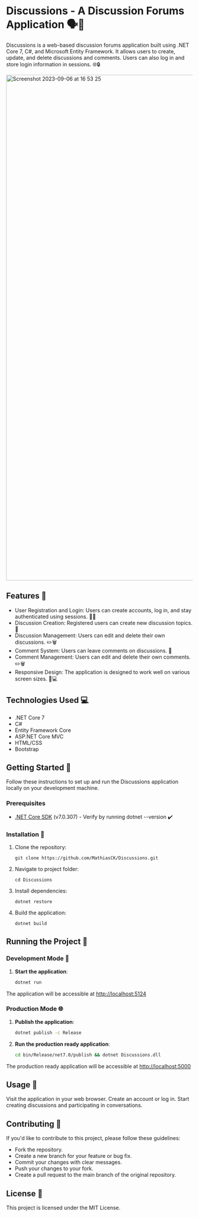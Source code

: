 # Discussions - A Discussion Forums Application 🗣️💬

Discussions is a web-based discussion forums application built using .NET Core 7, C#, and Microsoft Entity Framework. It allows users to create, update, and delete discussions and comments. Users can also log in and store login information in sessions. 🌐🔒

<img width="1366" alt="Screenshot 2023-09-06 at 16 53 25" src="https://github.com/MathiasCK/Discussions/assets/26365473/9a7d6470-ed33-465a-991b-11ce0d935bc3">

## Features 🚀

- User Registration and Login: Users can create accounts, log in, and stay authenticated using sessions. 👤🔐
- Discussion Creation: Registered users can create new discussion topics. 📝
- Discussion Management: Users can edit and delete their own discussions. ✏️🗑️
- Comment System: Users can leave comments on discussions. 💬
- Comment Management: Users can edit and delete their own comments. ✏️🗑️
- Responsive Design: The application is designed to work well on various screen sizes. 📱💻

## Technologies Used 💻

- .NET Core 7
- C#
- Entity Framework Core
- ASP.NET Core MVC
- HTML/CSS
- Bootstrap

## Getting Started 🏁

Follow these instructions to set up and run the Discussions application locally on your development machine.

### Prerequisites

- [.NET Core SDK](https://dotnet.microsoft.com/download/dotnet) (v7.0.307) - Verify by running dotnet --version ✔️

### Installation 💽

1. Clone the repository:

   ```shell
   git clone https://github.com/MathiasCK/Discussions.git
   ```

2. Navigate to project folder:

   ```shell
   cd Discussions
   ```

3. Install dependencies:

   ```shell
   dotnet restore
   ```

4. Build the application:

   ```shell
   dotnet build
   ```
   
## Running the Project 🚀

### Development Mode 🔧

1. **Start the application**:

   ```bash
   dotnet run
   ```

The application will be accessible at [http://localhost:5124](http://localhost:5124)

### Production Mode 🌐

1. **Publish the application**:

   ```bash
   dotnet publish -c Release
   ```

2. **Run the production ready application**:

   ```bash
   cd bin/Release/net7.0/publish && dotnet Discussions.dll
   ```

The production ready application will be accessible at [http://localhost:5000](http://localhost:5000)

## Usage 📝

Visit the application in your web browser.
Create an account or log in.
Start creating discussions and participating in conversations.

## Contributing 🤝

If you'd like to contribute to this project, please follow these guidelines:

- Fork the repository.
- Create a new branch for your feature or bug fix.
- Commit your changes with clear messages.
- Push your changes to your fork.
- Create a pull request to the main branch of the original repository.

## License 📄

This project is licensed under the MIT License.
